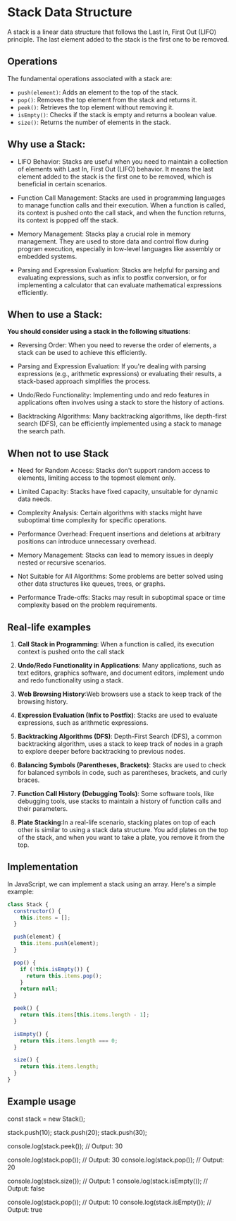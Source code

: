 # Stack Data Structure

A stack is a linear data structure that follows the Last In, First Out (LIFO) principle. The last element added to the stack is the first one to be removed.

## Operations

The fundamental operations associated with a stack are:

- `push(element)`: Adds an element to the top of the stack.
- `pop()`: Removes the top element from the stack and returns it.
- `peek()`: Retrieves the top element without removing it.
- `isEmpty()`: Checks if the stack is empty and returns a boolean value.
- `size()`: Returns the number of elements in the stack.

## Why use a Stack:

- LIFO Behavior: Stacks are useful when you need to maintain a collection of elements with Last In, First Out (LIFO) behavior. It means the last element added to the stack is the first one to be removed, which is beneficial in certain scenarios.

- Function Call Management: Stacks are used in programming languages to manage function calls and their execution. When a function is called, its context is pushed onto the call stack, and when the function returns, its context is popped off the stack.

- Memory Management: Stacks play a crucial role in memory management. They are used to store data and control flow during program execution, especially in low-level languages like assembly or embedded systems.

- Parsing and Expression Evaluation: Stacks are helpful for parsing and evaluating expressions, such as infix to postfix conversion, or for implementing a calculator that can evaluate mathematical expressions efficiently.

## When to use a Stack:

**You should consider using a stack in the following situations**:

- Reversing Order: When you need to reverse the order of elements, a stack can be used to achieve this efficiently.

- Parsing and Expression Evaluation: If you're dealing with parsing expressions (e.g., arithmetic expressions) or evaluating their results, a stack-based approach simplifies the process.

- Undo/Redo Functionality: Implementing undo and redo features in applications often involves using a stack to store the history of actions.

- Backtracking Algorithms: Many backtracking algorithms, like depth-first search (DFS), can be efficiently implemented using a stack to manage the search path.

## When not to use Stack

- Need for Random Access: Stacks don't support random access to elements, limiting access to the topmost element only.

- Limited Capacity: Stacks have fixed capacity, unsuitable for dynamic data needs.

- Complexity Analysis: Certain algorithms with stacks might have suboptimal time complexity for specific operations.

- Performance Overhead: Frequent insertions and deletions at arbitrary positions can introduce unnecessary overhead.

- Memory Management: Stacks can lead to memory issues in deeply nested or recursive scenarios.

- Not Suitable for All Algorithms: Some problems are better solved using other data structures like queues, trees, or graphs.

- Performance Trade-offs: Stacks may result in suboptimal space or time complexity based on the problem requirements.

## Real-life examples

1. **Call Stack in Programming**: When a function is called, its execution context is pushed onto the call stack

2. **Undo/Redo Functionality in Applications**: Many applications, such as text editors, graphics software, and document editors, implement undo and redo functionality using a stack.

3. **Web Browsing History**:Web browsers use a stack to keep track of the browsing history.

4. **Expression Evaluation (Infix to Postfix)**: Stacks are used to evaluate expressions, such as arithmetic expressions.

5. **Backtracking Algorithms (DFS)**: Depth-First Search (DFS), a common backtracking algorithm, uses a stack to keep track of nodes in a graph to explore deeper before backtracking to previous nodes.

6. **Balancing Symbols (Parentheses, Brackets)**: Stacks are used to check for balanced symbols in code, such as parentheses, brackets, and curly braces.

7. **Function Call History (Debugging Tools)**: Some software tools, like debugging tools, use stacks to maintain a history of function calls and their parameters.

8. **Plate Stacking**:In a real-life scenario, stacking plates on top of each other is similar to using a stack data structure. You add plates on the top of the stack, and when you want to take a plate, you remove it from the top.

## Implementation

In JavaScript, we can implement a stack using an array. Here's a simple example:

```javascript
class Stack {
  constructor() {
    this.items = [];
  }

  push(element) {
    this.items.push(element);
  }

  pop() {
    if (!this.isEmpty()) {
      return this.items.pop();
    }
    return null;
  }

  peek() {
    return this.items[this.items.length - 1];
  }

  isEmpty() {
    return this.items.length === 0;
  }

  size() {
    return this.items.length;
  }
}
```

## Example usage

const stack = new Stack();

stack.push(10);
stack.push(20);
stack.push(30);

console.log(stack.peek()); // Output: 30

console.log(stack.pop()); // Output: 30
console.log(stack.pop()); // Output: 20

console.log(stack.size()); // Output: 1
console.log(stack.isEmpty()); // Output: false

console.log(stack.pop()); // Output: 10
console.log(stack.isEmpty()); // Output: true
